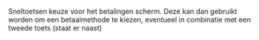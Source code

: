 Sneltoetsen keuze voor het betalingen scherm. Deze kan dan gebruikt worden om een betaalmethode te kiezen, eventueel in combinatie met een tweede toets (staat er naast)

